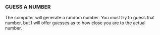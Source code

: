 ### GUESS A NUMBER

The computer will generate a random number. You must try to guess that number, but I will offer guesses as to how close you are to the actual number.
